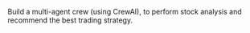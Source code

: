 Build a multi-agent crew (using CrewAI), to perform stock analysis and recommend the best trading strategy.
